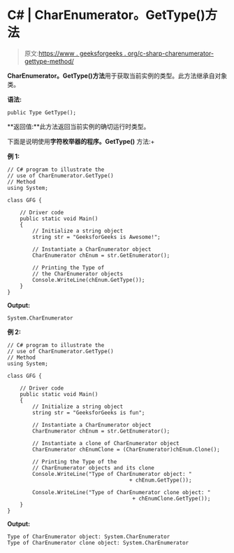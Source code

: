 # C# | CharEnumerator。GetType()方法

> 原文:[https://www . geeksforgeeks . org/c-sharp-charenumerator-gettype-method/](https://www.geeksforgeeks.org/c-sharp-charenumerator-gettype-method/)

**CharEnumerator。GetType()方法**用于获取当前实例的类型。此方法继承自对象类。

**语法:**

```
public Type GetType();
```

**返回值:**此方法返回当前实例的确切运行时类型。

下面是说明使用**字符枚举器的程序。GetType()** 方法:+

**例 1:**

```
// C# program to illustrate the
// use of CharEnumerator.GetType()
// Method
using System;

class GFG {

    // Driver code
    public static void Main()
    {
        // Initialize a string object
        string str = "GeeksforGeeks is Awesome!";

        // Instantiate a CharEnumerator object
        CharEnumerator chEnum = str.GetEnumerator();

        // Printing the Type of
        // the CharEnumerator objects
        Console.WriteLine(chEnum.GetType());
    }
}
```

**Output:**

```
System.CharEnumerator

```

**例 2:**

```
// C# program to illustrate the
// use of CharEnumerator.GetType()
// Method
using System;

class GFG {

    // Driver code
    public static void Main()
    {
        // Initialize a string object
        string str = "GeeksforGeeks is fun";

        // Instantiate a CharEnumerator object
        CharEnumerator chEnum = str.GetEnumerator();

        // Instantiate a clone of CharEnumerator object
        CharEnumerator chEnumClone = (CharEnumerator)chEnum.Clone();

        // Printing the Type of the
        // CharEnumerator objects and its clone
        Console.WriteLine("Type of CharEnumerator object: "
                                       + chEnum.GetType());

        Console.WriteLine("Type of CharEnumerator clone object: " 
                                        + chEnumClone.GetType());
    }
}
```

**Output:**

```
Type of CharEnumerator object: System.CharEnumerator
Type of CharEnumerator clone object: System.CharEnumerator

```